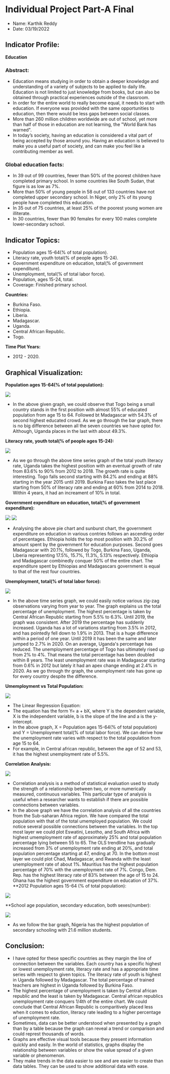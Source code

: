 # Individual Project Part-A Final
- Name: Karthik Reddy
- Date: 03/19/2022

## Indicator Profile: 
**Education**

### Abstract:

- Education means studying in order to obtain a deeper knowledge and understanding of a variety of subjects to be applied to daily life. Education is not limited to just knowledge from books, but can also be obtained through practical experiences outside of the classroom.
- In order for the entire world to really become equal, it needs to start with education. If everyone was provided with the same opportunities to education, then there would be less gaps between social classes.
- More than 260 million children worldwide are out of school, yet more than half of those in education are not learning, the "World Bank has warned".
- In today’s society, having an education is considered a vital part of being accepted by those around you. Having an education is believed to make you a useful part of society, and can make you feel like a contributing member as well.

### Global education facts: 

- In 39 out of 99 countries, fewer than 50% of the poorest children have completed primary school. In some countries like South Sudan, that figure is as low as 7%.
- More than 50% of young people in 58 out of 133 countries have not completed upper secondary school. In Niger, only 2% of its young people have completed this education.
- In 35 out of 75 countries, at least 25% of the poorest young women are illiterate. 
- In 30 countries, fewer than 90 females for every 100 males complete lower-secondary school. 

## Indicator Topics: 
- Population ages 15-64(% of total population).
- Literacy rate, youth total(% of people ages 15-24).
- Government expenditure on education, total(% of government expenditure).
- Unemployment, total(% of total labor force).
- Population, ages 15-24, total.
- Coverage: Finished primary school. 

**Countries:**
- Burkina Faso.
- Ethiopia.
- Liberia.
- Madagascar.
- Uganda.
- Central African Republic.
- Togo.

**Time Plot Years:**
- 2012 - 2020. 


## Graphical Visualization: 

**Population ages 15-64(% of total population):**

![](newplot.png)
- In the above given graph, we could observe that Togo being a small country stands in the first position with almost 55% of educated population from age 15 to 64. Followed bt Madagascar with 54.3% of second highest educated crowd. As we go through the bar graph, there is no big difference between all the seven countries we have opted for. Although, Uganda places in the last with about 49.3%.

**Literacy rate, youth total(% of people ages 15-24):**

![](Literacy_rate.png)
- As we go through the above time series graph of the total youth literacy rate, Uganda takes the highest position with an eventual growth of rate from 83.6% to 90% from 2012 to 2018. The growth rate is quite interesting. Togo falls second starting with 84.2% and ending at 88% starting in the year 2015 until 2019. Burkina Faso takes the last place starting from 50% of literacy rate and ending at 60% from 2014 to 2018. Within 4 years, it had an increament of 10% in total. 

**Government expenditure on education, total(% of government expenditure):**

![](govt_exp.png)
![](govtexp.png)
- Analysing the above pie chart and sunburst chart, the government expenditure on education in various contries follows an ascending order of percentages. Ethiopia holds the top most position with 30.2% of amount spent by the government for education purposes. Second goes Madagascar with 20.1%, followed by Togo, Burkina Faso, Uganda, Liberia representing 17.5%, 15.7%, 11.3%, 5.13% respectively. Ethiopia and Madagascar combinedly conquer 50% of the entire chart. The expenditure spent by Ethiopias and Madagascars government is equal to that of the rest four countries. 

**Unemployment, total(% of total labor force):**

![](unemployment.png)
- In the above time series graph, we could easily notice various zig-zag observations varying from year to year. The graph explains us the total percentage of unemployment. The highest percentage is taken by Central African Republic starting from 5.5% to 6.3%. Until 2019, the graph was consistent. After 2019 the percentage has suddenly increased. Uganda has a lot of variations starting from 3.5% in 2012, and has pointedly fell down to 1.9% in 2013. That is a huge difference within a period of one year. Until 2019 it has been the same and later jumped to 2.7% in 2020. On an average, Uganda's percentage has reduced. The unemployment percentage of Togo has ultimately rised up from 2% to 4%. That means the total percentage has been doubled within 8 years. The least unemployment rate was in Madagascar starting from 0.6% in 2012 but lately it had an apex change ending at 2.4% in 2020. As we go through thr graph, the unemployment rate has gone up for every country despite the difference. 

**Umemployment vs Total Population:**

![](vsgraph.png)
- The Linear Regression Equation:
- The equation has the form Y= a + bX, where Y is the dependent variable, X is the independent variable, b is the slope of the line and a is the y-intercept. 
- In the above graph, X = Population ages 15-64(% of total population) and Y = Unemployment total(% of total labor force). We can derive how the unemployment rate varies with respect to the total population from age 15 to 64. 
- For example, in Central african republic, between the age of 52 and 53, it has the highest unemployment rate of 5.5%. 

**Correlation Analysis:**

![](correlation.png)
- Correlation analysis is a method of statistical evaluation used to study the strength of a relationship between two, or more numerically measured, continuous variables. This particular type of analysis is useful when a researcher wants to establish if there are possible connections between variables.
- In the above graph we have the correlation analysis of all the countries from the Sub-saharan Africa region. We have compared the total population with that of the total umemployed population. We could notice several possible connections between the variables. In the top most layer we could plot Eswatini, Lesotho, and South Africa with highest umemployment rate of approximately 25% and total population percentage lying between 55 to 65. The OLS trendline has gradually increased from 3% of unemployment rate ending at 20%, and total population percentage starting at 47, ending at 70. In the bottom most layer we could plot Chad, Madagascar, and Rwanda with the least unemployment rate of about 1%. Mauritius has the highest population percentage of 70% with the unemployment rate of 7%. Congo, Dem. Rep. has the highest literacy rate of 83% between the age of 15 to 24. Ghana has the highest government expenditure on education of 37%. 
**2012 Population ages 15-64 (% of total population): 

![](map.png)

**School age population, secondary education, both sexes(number): 

![](population.png)
- As we follow the bar graph, Nigeria has the highest population of secondary schooling with 21.6 million students. 

## Conclusion: 

- I have opted for these specific countries as they margin the line of connection between the variables. Each country has a specific highest or lowest unemployment rate, literacy rate and has a appropriate time series with respect to given topics. The literacy rate of youth is highest in Uganda followed by Madagascar. The total percentage of trained teachers are highest in Uganda followed by Burkina Faso. 
- The highest percentage of unemployment is taken by Central african republic and the least is taken by Madagascar. Central african republics unemployment rate conquers 1/4th of the entire chart. We could conclude that Central African Republic is comparitively placed less when it comes to eduction, literacy rate leading to a higher percentage of unemployment rate. 
- Sometimes, data can be better understood when presented by a graph than by a table because the graph can reveal a trend or comparison and could represt thousands of words. 
- Graphs are effective visual tools because they present information quickly and easily. In the world of statistics, graphs display the relationship between variables or show the value spread of a given variable or phenomenon.
- They make trends in the data easier to see and are easier to create than data tables. They can be used to show additional data with ease. 


